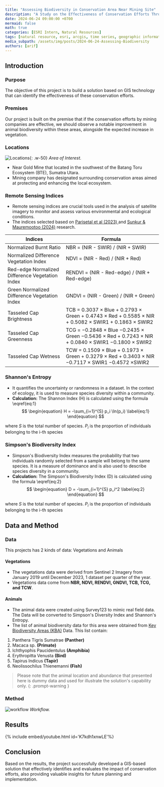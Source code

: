 ```yaml
---
title: "Assessing Biodiversity in Conservation Area Near Mining Site"
description: "A Study on the Effectiveness of Conservation Efforts Through Remote Sensing and Animal Biodiversity Surveys"
date: 2024-06-24 09:00:00 +0700
mermaid: false
math: true
categories: [ESRI Intern, Natural Resources]
tags: [natural resource, esri, arcgis, time series, geographic information system]     # TAG names should always be lowercase
media_subpath: /assets/img/posts/2024-06-24-Assessing-Biodiversity
authors: [arif]
---
```

## Introduction
### Purpose
The objective of this project is to build a solution based on GIS technology that can identify the effectiveness of these conservation efforts.

### Premises
Our project is built on the premise that if the conservation efforts by mining companies are effective, we should observe a notable improvement in animal biodiversity within these areas, alongside the expected increase in vegetation.

### Locations
![Locations](lokasi.png){: .w-50}
_Area of Interest._
- Near Gold Mine that located in the southwest of the Batang Toru Ecosystem (BTE), Sumatra Utara. 
- Mining company has designated surrounding conservation areas aimed at protecting and enhancing the local ecosystem.

### Remote Sensing Indices
- Remote sensing indices are crucial tools used in the analysis of satellite imagery to monitor and assess various environmental and ecological conditions.
- The indices selected based on [Parisetal et al (2023) ](https://doi.org/10.3389/ffgc.2023.1020477) and  [Sunkur & Mauremootoo (2024)](https://doi.org/10.52562/injoes.2024.835) research. 

| Indices                                         | Formula                                                                                              |
| ----------------------------------------------- | ---------------------------------------------------------------------------------------------------- |
| Normalized Burnt Ratio                          | NBR = (NIR - SWIR) / (NIR + SWIR)                                                                    |
| Normalized Difference Vegetation Index          | NDVI = (NIR - Red) / (NIR + Red)                                                                     |
| Red-edge Normalized Difference Vegetation Index | RENDVI = (NIR - Red-edge) / (NIR + Red-edge)                                                         |
| Green Normalized Difference Vegetation Index    | GNDVI = (NIR - Green) / (NIR + Green)                                                                |
| Tasseled Cap Brightness                         | TCB = 0.3037 × Blue + 0.2793 × Green + 0.4743 × Red + 0.5585 × NIR + 0.5082 × SWIR1 + 0.1863 × SWIR2 |
| Tasseled Cap Greenness                          | TCG = −0.2848 × Blue −0.2435 × Green −0.5436 × Red + 0.7243 × NIR + 0.0840 × SWIR1 −0.1800 × SWIR2   |
| Tasseled Cap Wetness                            | TCW = 0.1509 × Blue + 0.1973 × Green + 0.3279 × Red + 0.3403 × NIR −0.7117 × SWIR1 −0.4572 ×SWIR2    |

### Shannon's Entropy
- It quantifies the uncertainty or randomness in a dataset. In the context of ecology, it is used to measure species diversity within a community. 
- __Calculation:__ The Shannon Index (H) is calculated using the formula \eqref{eq:1}
$$
\begin{equation}
  H = -\sum_{i=1}^{S} p_i \ln(p_i)
  \label{eq:1}
\end{equation}
$$

where $S$ is the total number of species. $P_i$  is the proportion of individuals belonging to the i-th species

### Simpson's Biodiversity Index
- Simpson's Biodiversity Index measures the probability that two individuals randomly selected from a sample will belong to the same species. It is a measure of dominance and is also used to describe species diversity in a community.
- __Calculation:__ The Simpson's Biodiversity Index (D) is calculated using the formula \eqref{eq:2}
$$
\begin{equation}
  D = -\sum_{i=1}^{S} p_i^2
  \label{eq:2}
\end{equation}
$$

where $S$ is the total number of species. $P_i$  is the proportion of individuals belonging to the i-th species

## Data and Method

### Data
This projects has 2 kinds of data: Vegetations and Animals

#### Vegetations
- The vegetations data were derived from Sentinel 2 Imagery from January 2019 until December 2023, 1 dataset per quarter of the year.
- Vegetations data come from __NBR, NDVI,  RENDVI, GNDVI,  TCB, TCG, and TCW__.

#### Animals
- The animal data were created using Survey123 to mimic real field data. The Data will be converted to Simpson's Diversity Index and Shannon's Entropy. 
- The list of animal biodiversity data for this area were obtained from [Key Biodiversity Areas (KBA)](https://www.keybiodiversityareas.org/site/factsheet/23070) Data. This list contain:

1. Panthera Tigris Sumatrae __(Panther)__
2. Macaca sp. __(Primate)__
3. Ichthyophis Paucidentulus __(Amphibia)__
4. Erythropitta Venusta __(Bird)__
5. Tapirus Indicus __(Tapir)__
6. Neolissochilus Thienemanni __(Fish)__

> Please note that the animal location and abundance that presented here is dummy data and used for illustrate the solution's capability only.
{: .prompt-warning }

### Method
![workflow](workflow.png)
_Workflow._
## Results
{% include embed/youtube.html id='K7kdh1xnwLE'%}

## Conclusion
Based on the results, the project successfully developed a GIS-based solution that effectively identifies and evaluates the impact of conservation efforts, also providing valuable insights for future planning and implementation.
